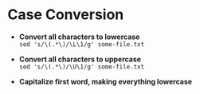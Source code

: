 # Case Conversion

- __Convert all characters to lowercase__  
	`sed 's/\(.*\)/\L\1/g' some-file.txt`

- __Convert all characters to uppercase__  
 	`sed 's/\(.*\)/\U\1/g' some-file.txt`

- __Capitalize first word, making everything lowercase__
	
